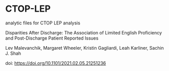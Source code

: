 # CTOP-LEP
analytic files for CTOP LEP analysis 

Disparities After Discharge: The Association of Limited English Proficiency and Post-Discharge Patient Reported Issues

Lev Malevanchik, Margaret Wheeler, Kristin Gagliardi, Leah Karliner, Sachin J. Shah

doi: https://doi.org/10.1101/2021.02.05.21251236 
